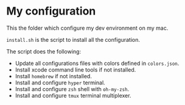 # My configuration

This the folder which configure my dev environment on my mac.

`install.sh` is the script to install all the configuration.

The script does the following:
- Update all configurations files with colors defined in `colors.json`.
- Install xcode command line tools if not installed.
- Install `homebrew` if not installed.
- Install and configure `hyper` terminal.
- Install and configure `zsh` shell with `oh-my-zsh`.
- Install and configure `tmux` terminal multiplexer.